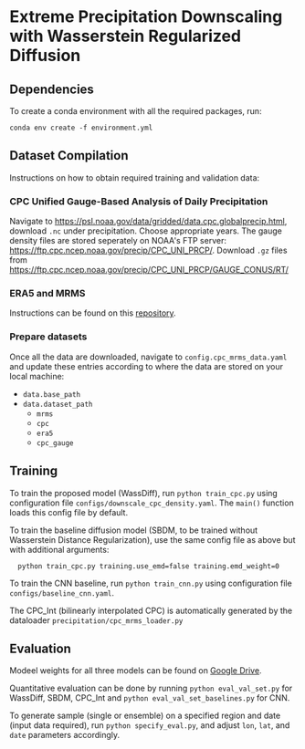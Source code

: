 # Extreme Precipitation Downscaling with Wasserstein Regularized Diffusion

## Dependencies
To create a conda environment with all the required packages, run:
```
conda env create -f environment.yml
```

## Dataset Compilation
Instructions on how to obtain required training and validation data: 
### CPC Unified Gauge-Based Analysis of Daily Precipitation
Navigate to https://psl.noaa.gov/data/gridded/data.cpc.globalprecip.html, download `.nc` under precipitation.
Choose appropriate years.
The gauge density files are stored seperately on NOAA's FTP server: https://ftp.cpc.ncep.noaa.gov/precip/CPC_UNI_PRCP/.
Download `.gz` files from https://ftp.cpc.ncep.noaa.gov/precip/CPC_UNI_PRCP/GAUGE_CONUS/RT/

### ERA5 and MRMS
Instructions can be found on this [repository](https://github.com/dossgollin-lab/climate-data).

### Prepare datasets
Once all the data are downloaded, navigate to `config.cpc_mrms_data.yaml` and update these entries according to 
where the data are stored on your local machine: 
 - `data.base_path`
 - `data.dataset_path`
   - `mrms`
   - `cpc`
   - `era5`
   - `cpc_gauge`
 

 
## Training
To train the proposed model (WassDiff), run `python train_cpc.py` using configuration file `configs/downscale_cpc_density.yaml`.
The `main()` function loads this config file by default.

To train the baseline diffusion model (SBDM, to be trained without Wasserstein Distance Regularization), use the same config file 
as above but with additional arguments: 
```
  python train_cpc.py training.use_emd=false training.emd_weight=0
```

To train the CNN baseline, run `python train_cnn.py` using configuration file `configs/baseline_cnn.yaml`.

The CPC_Int (bilinearly interpolated CPC) is automatically generated by the dataloader 
`precipitation/cpc_mrms_loader.py`

## Evaluation

Modeel weights for all three models can be found on 
[Google Drive](https://drive.google.com/drive/folders/1mVHRyGTJDVZ_iS_yV0jVxmQs3bOkEoyB?usp=share_link).

Quantitative evaluation can be done by running `python eval_val_set.py` for WassDiff, SBDM, CPC_Int and 
`python eval_val_set_baselines.py` for CNN.

To generate sample (single or ensemble) on a specified region and date (input data required),
run `python specify_eval.py`, and adjust `lon`, `lat`, and `date` parameters accordingly.